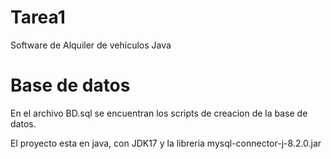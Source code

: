 # Tarea1
Software de Alquiler de vehículos Java


# Base de datos

En el archivo BD.sql se encuentran los scripts de creacion de la base de datos.

El proyecto esta en java, con JDK17 y la libreria mysql-connector-j-8.2.0.jar
